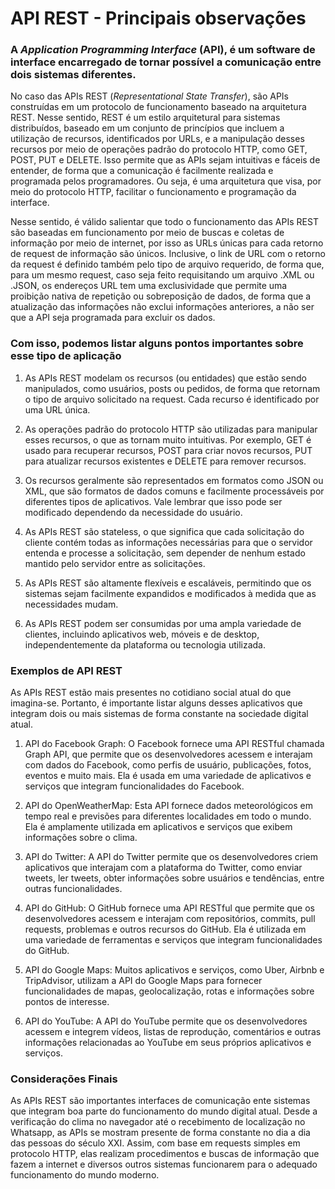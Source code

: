# **API REST - Principais observações**

### A *Application Programming Interface* (API), é um software de interface encarregado de tornar possível a comunicação entre dois sistemas diferentes.
  No caso das APIs REST (*Representational State Transfer*), são APIs construídas em um protocolo de funcionamento baseado na arquitetura REST. Nesse sentido, REST é um estilo arquitetural para sistemas distribuídos, baseado em um conjunto de princípios que incluem a utilização de recursos, identificados por URLs, e a manipulação desses recursos por meio de operações padrão do protocolo HTTP, como GET, POST, PUT e DELETE. Isso permite que as APIs sejam intuitivas e fáceis de entender, de forma que a comunicação é facilmente realizada e programada pelos programadores. Ou seja, é uma arquitetura que visa, por meio do protocolo HTTP, facilitar o funcionamento e programação da interface.

  Nesse sentido, é válido salientar que todo o funcionamento das APIs REST são baseadas em funcionamento por meio de buscas e coletas de informação por meio de internet, por isso as URLs únicas para cada retorno de request de informação são únicos. Inclusive, o link de URL com o retorno da request é definido também pelo tipo de arquivo requerido, de forma que, para um mesmo request, caso seja feito requisitando um arquivo .XML ou .JSON, os endereços URL tem uma exclusividade que permite uma proibição nativa de repetição ou sobreposição de dados, de forma que a atualização das informações não exclui informações anteriores, a não ser que a API seja programada para excluir os dados.

### Com isso, podemos listar alguns pontos importantes sobre esse tipo de aplicação

1. As APIs REST modelam os recursos (ou entidades) que estão sendo manipulados, como usuários, posts ou pedidos, de forma que retornam o tipo de arquivo solicitado na request. Cada recurso é identificado por uma URL única.

2. As operações padrão do protocolo HTTP são utilizadas para manipular esses recursos, o que as tornam muito intuitivas. Por exemplo, GET é usado para recuperar recursos, POST para criar novos recursos, PUT para atualizar recursos existentes e DELETE para remover recursos.

3. Os recursos geralmente são representados em formatos como JSON ou XML, que são formatos de dados comuns e facilmente processáveis por diferentes tipos de aplicativos. Vale lembrar que isso pode ser modificado dependendo da necessidade do usuário.

4.  As APIs REST são stateless, o que significa que cada solicitação do cliente contém todas as informações necessárias para que o servidor entenda e processe a solicitação, sem depender de nenhum estado mantido pelo servidor entre as solicitações.

5.  As APIs REST são altamente flexíveis e escaláveis, permitindo que os sistemas sejam facilmente expandidos e modificados à medida que as necessidades mudam.

6.  As APIs REST podem ser consumidas por uma ampla variedade de clientes, incluindo aplicativos web, móveis e de desktop, independentemente da plataforma ou tecnologia utilizada.

### Exemplos de API REST

As APIs REST estão mais presentes no cotidiano social atual do que imagina-se. Portanto, é importante listar alguns desses aplicativos que integram dois ou mais sistemas de forma constante na sociedade digital atual.

1. API do Facebook Graph: O Facebook fornece uma API RESTful chamada Graph API, que permite que os desenvolvedores acessem e interajam com dados do Facebook, como perfis de usuário, publicações, fotos, eventos e muito mais. Ela é usada em uma variedade de aplicativos e serviços que integram funcionalidades do Facebook.

2. API do OpenWeatherMap: Esta API fornece dados meteorológicos em tempo real e previsões para diferentes localidades em todo o mundo. Ela é amplamente utilizada em aplicativos e serviços que exibem informações sobre o clima.

3. API do Twitter: A API do Twitter permite que os desenvolvedores criem aplicativos que interajam com a plataforma do Twitter, como enviar tweets, ler tweets, obter informações sobre usuários e tendências, entre outras funcionalidades.

4. API do GitHub: O GitHub fornece uma API RESTful que permite que os desenvolvedores acessem e interajam com repositórios, commits, pull requests, problemas e outros recursos do GitHub. Ela é utilizada em uma variedade de ferramentas e serviços que integram funcionalidades do GitHub.

5. API do Google Maps: Muitos aplicativos e serviços, como Uber, Airbnb e TripAdvisor, utilizam a API do Google Maps para fornecer funcionalidades de mapas, geolocalização, rotas e informações sobre pontos de interesse.

6. API do YouTube: A API do YouTube permite que os desenvolvedores acessem e integrem vídeos, listas de reprodução, comentários e outras informações relacionadas ao YouTube em seus próprios aplicativos e serviços.

### Considerações Finais

  As APIs REST são importantes interfaces de comunicação ente sistemas que integram boa parte do funcionamento do mundo digital atual. Desde a verificação do clima no navegador até o recebimento de localização no Whatsapp, as APIs se mostram presente de forma constante no dia a dia das pessoas do século XXI. Assim, com base em requests simples em protocolo HTTP, elas realizam procedimentos e buscas de informação que fazem a internet e diversos outros sistemas funcionarem para o adequado funcionamento do mundo moderno.
   




